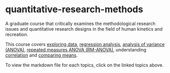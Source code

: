 # quantitative-research-methods
A graduate course that critically examines the methodological research issues and quantitative research designs in the field of human kinetics and recreation.

This course covers [exploring data](https://github.com/sumusa/quantitative-research-methods/blob/master/data-exploration.md), [regression analysis](https://github.com/sumusa/quantitative-research-methods/blob/master/regression.md), [analysis of variance (ANOVA)](https://github.com/sumusa/quantitative-research-methods/blob/master/anova.md), [repeated measures ANOVA (RM-ANOVA)](https://github.com/sumusa/quantitative-research-methods/blob/master/rm-anova.md), understanding [correlation](https://github.com/sumusa/quantitative-research-methods/blob/master/correlation.md) and [comparing means](https://github.com/sumusa/quantitative-research-methods/blob/master/comparing-means.md).

To view the markdown file for each topics, click on the linked topics above.
